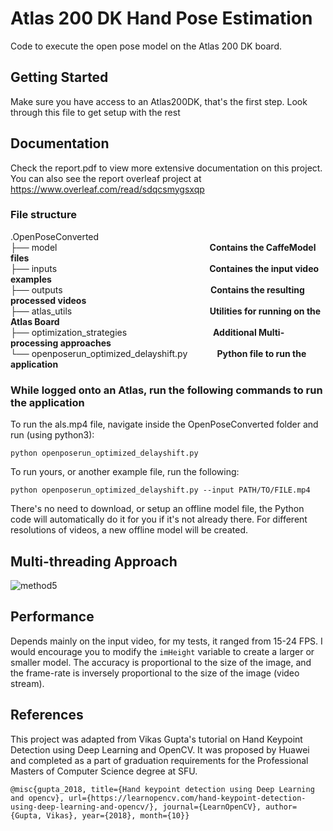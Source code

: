 # Atlas 200 DK Hand Pose Estimation

Code to execute the open pose model on the Atlas 200 DK board.

## Getting Started

Make sure you have access to an Atlas200DK, that's the first step. Look through this file to get setup with the rest

## Documentation

Check the report.pdf to view more extensive documentation on this project. You can also see the report overleaf project at 
https://www.overleaf.com/read/sdqcsmygsxqp

### File structure
.OpenPoseConverted  
├── model &nbsp;&nbsp;&nbsp;&nbsp;&nbsp;&nbsp;&nbsp;&nbsp;&nbsp;&nbsp;&nbsp;&nbsp;&nbsp;&nbsp;&nbsp;&nbsp;&nbsp;&nbsp;&nbsp;&nbsp;&nbsp;&nbsp;&nbsp;&nbsp;&nbsp;&nbsp;&nbsp;&nbsp;&nbsp;&nbsp;&nbsp;&nbsp;&nbsp;&nbsp;&nbsp;&nbsp;&nbsp;&nbsp;&nbsp;&nbsp;&nbsp;&nbsp;&nbsp;&nbsp;&nbsp;&nbsp;&nbsp;&nbsp;&nbsp;&nbsp;&nbsp;&nbsp;&nbsp;&nbsp;&nbsp;&nbsp;&nbsp;&nbsp;&nbsp;&nbsp;&nbsp;**Contains the CaffeModel files**  
├── inputs
&nbsp;&nbsp;&nbsp;&nbsp;&nbsp;&nbsp;&nbsp;&nbsp;&nbsp;&nbsp;&nbsp;&nbsp;&nbsp;&nbsp;&nbsp;&nbsp;&nbsp;&nbsp;&nbsp;&nbsp;&nbsp;&nbsp;&nbsp;&nbsp;&nbsp;&nbsp;&nbsp;&nbsp;&nbsp;&nbsp;&nbsp;&nbsp;&nbsp;&nbsp;&nbsp;&nbsp;&nbsp;&nbsp;&nbsp;&nbsp;&nbsp;&nbsp;&nbsp;&nbsp;&nbsp;&nbsp;&nbsp;&nbsp;&nbsp;&nbsp;&nbsp;&nbsp;&nbsp;&nbsp;&nbsp;&nbsp;&nbsp;&nbsp;&nbsp;&nbsp;&nbsp;**Containes the input video examples**  
├── outputs &nbsp;&nbsp;&nbsp;&nbsp;&nbsp;&nbsp;&nbsp;&nbsp;&nbsp;&nbsp;&nbsp;&nbsp;&nbsp;&nbsp;&nbsp;&nbsp;&nbsp;&nbsp;&nbsp;&nbsp;&nbsp;&nbsp;&nbsp;&nbsp;&nbsp;&nbsp;&nbsp;&nbsp;&nbsp;&nbsp;&nbsp;&nbsp;&nbsp;&nbsp;&nbsp;&nbsp;&nbsp;&nbsp;&nbsp;&nbsp;&nbsp;&nbsp;&nbsp;&nbsp;&nbsp;&nbsp;&nbsp;&nbsp;&nbsp;&nbsp;&nbsp;&nbsp;&nbsp;&nbsp;&nbsp;&nbsp;&nbsp;&nbsp;&nbsp;**Contains the resulting processed videos**  
├── atlas_utils
&nbsp;&nbsp;&nbsp;&nbsp;&nbsp;&nbsp;&nbsp;&nbsp;&nbsp;&nbsp;&nbsp;&nbsp;&nbsp;&nbsp;&nbsp;&nbsp;&nbsp;&nbsp;&nbsp;&nbsp;&nbsp;&nbsp;&nbsp;&nbsp;&nbsp;&nbsp;&nbsp;&nbsp;&nbsp;&nbsp;&nbsp;&nbsp;&nbsp;&nbsp;&nbsp;&nbsp;&nbsp;&nbsp;&nbsp;&nbsp;&nbsp;&nbsp;&nbsp;&nbsp;&nbsp;&nbsp;&nbsp;&nbsp;&nbsp;&nbsp;&nbsp;&nbsp;&nbsp;&nbsp;&nbsp;**Utilities for running on the Atlas Board**  
├── optimization_strategies
&nbsp;&nbsp;&nbsp;&nbsp;&nbsp;&nbsp;&nbsp;&nbsp;&nbsp;&nbsp;&nbsp;&nbsp;&nbsp;&nbsp;&nbsp;&nbsp;&nbsp;&nbsp;&nbsp;&nbsp;&nbsp;&nbsp;&nbsp;&nbsp;&nbsp;&nbsp;&nbsp;&nbsp;&nbsp;&nbsp;&nbsp;&nbsp;&nbsp;&nbsp;**Additional Multi-processing approaches**  
└── openposerun_optimized_delayshift.py
&nbsp;&nbsp;&nbsp;&nbsp;&nbsp;&nbsp;&nbsp;&nbsp;&nbsp;&nbsp;&nbsp;**Python file to run the application**  

### While logged onto an Atlas, run the following commands to run the application

To run the als.mp4 file, navigate inside the OpenPoseConverted folder and run (using python3):

    python openposerun_optimized_delayshift.py
    
To run yours, or another example file, run the following:

    python openposerun_optimized_delayshift.py --input PATH/TO/FILE.mp4
    
There's no need to download, or setup an offline model file, the Python code will automatically do it for you if it's not already there. For different
resolutions of videos, a new offline model will be created.

## Multi-threading Approach

![method5](https://user-images.githubusercontent.com/33738542/163521767-ba8ca936-b61a-4490-a2f5-99067a50f0f7.png)

## Performance

Depends mainly on the input video, for my tests, it ranged from 15-24 FPS. I would encourage you to modify the `imHeight` variable to create a larger or smaller model. The accuracy is proportional to the size of the image, and the frame-rate is inversely proportional to the size of the image (video stream).

## References

This project was adapted from Vikas Gupta's tutorial on Hand Keypoint Detection using Deep Learning and OpenCV. It was proposed by Huawei and completed as a part of graduation requirements for the Professional Masters of Computer Science degree at SFU.

```
@misc{gupta_2018, title={Hand keypoint detection using Deep Learning and opencv}, url={https://learnopencv.com/hand-keypoint-detection-using-deep-learning-and-opencv/}, journal={LearnOpenCV}, author={Gupta, Vikas}, year={2018}, month={10}} 
```
